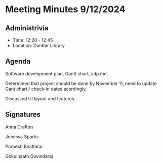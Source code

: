 # Meeting Minutes 9/12/2024

## Administrivia
* Time: 12:20 - 12:45
* Location: Dunbar Library

## Agenda
Software development plan, Gantt chart, sdp.md.

Determined that project should be done by November 11, 
need to update Gant chart / check-in dates acordingly.

Discussed UI layout and features. 

## Signatures
Anna Crafton 

Jenessa Sparks

Prabesh Bhattarai

Gokulnaath Govindaraj
